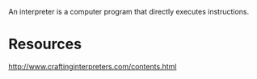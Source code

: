 An interpreter is a computer program that directly executes instructions.

# Resources

http://www.craftinginterpreters.com/contents.html